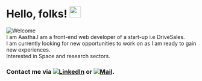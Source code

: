 
# Hello, folks! <img src="https://raw.githubusercontent.com/MartinHeinz/MartinHeinz/master/wave.gif" width="30px">

<!--
**aaztha/aaztha** is a ✨ _special_ ✨ repository because its `README.md` (this file) appears on your GitHub profile.

Here are some ideas to get you started:

- 🔭 I’m currently working on ...
- 🌱 I’m currently learning ...
- 👯 I’m looking to collaborate on ...
- 🤔 I’m looking for help with ...
- 💬 Ask me about ...
- 📫 How to reach me: ...
- 😄 Pronouns: ...
- ⚡ Fun fact: ...
-->
![Welcome](https://memegenerator.net/img/instances/69251652.jpg)</br>
I am Aastha.I am a front-end web developer of a start-up i.e DriveSales.</br>
I am currently looking for new opportunities to work on as I am ready to gain new experiences.</br>
Interested in Space and research sectors.</br>
<!-- Actual text -->
### Contact me via [![LinkedIn][3.2]][3] or [![Mail][2.2]][2].

<!-- Icons -->
[2.2]: https://i.imgur.com/2SqWbO1.png (Mail icon without padding)
[3.2]: https://i.imgur.com/CjlwcS1.png (LinkedIn icon without padding)

<!-- Links to your social media accounts -->
[2]: aastha000sharma@gmail.com
[3]: https://www.linkedin.com/in/aastha-sharma-082168176/
